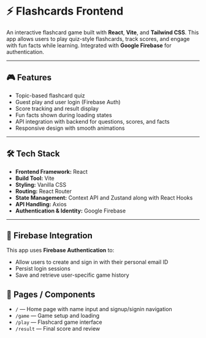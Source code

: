 # ⚡ Flashcards Frontend

An interactive flashcard game built with **React**, **Vite**, and **Tailwind CSS**. This app allows users to play quiz-style flashcards, track scores, and engage with fun facts while learning. Integrated with **Google Firebase** for authentication.

---

## 🎮 Features

- Topic-based flashcard quiz
- Guest play and user login (Firebase Auth)
- Score tracking and result display
- Fun facts shown during loading states
- API integration with backend for questions, scores, and facts
- Responsive design with smooth animations

---

## 🛠️ Tech Stack

- **Frontend Framework:** React
- **Build Tool:** Vite
- **Styling:** Vanilla CSS
- **Routing:** React Router
- **State Management:** Context API and Zustand along with React Hooks
- **API Handling:** Axios
- **Authentication & Identity:** Google Firebase

---

## 🔐 Firebase Integration

This app uses **Firebase Authentication** to:
- Allow users to create and sign in with their personal email ID
- Persist login sessions
- Save and retrieve user-specific game history

## 🧾 Pages / Components

- `/` — Home page with name input and signup/signin navigation
- `/game` — Game setup and loading
- `/play` — Flashcard game interface
- `/result` — Final score and review
